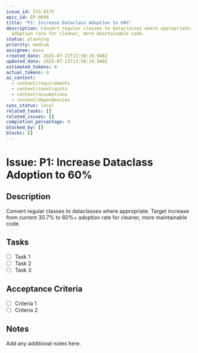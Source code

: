 ```yaml
---
issue_id: ISS-0175
epic_id: EP-0046
title: "P1: Increase Dataclass Adoption to 60%"
description: Convert regular classes to dataclasses where appropriate. Target increase from current 30.7% to 60%+
  adoption rate for cleaner, more maintainable code.
status: planning
priority: medium
assignee: masa
created_date: 2025-07-21T13:50:19.948Z
updated_date: 2025-07-21T13:50:19.948Z
estimated_tokens: 0
actual_tokens: 0
ai_context:
  - context/requirements
  - context/constraints
  - context/assumptions
  - context/dependencies
sync_status: local
related_tasks: []
related_issues: []
completion_percentage: 0
blocked_by: []
blocks: []
---
```


# Issue: P1: Increase Dataclass Adoption to 60%

## Description
Convert regular classes to dataclasses where appropriate. Target increase from current 30.7% to 60%+ adoption rate for cleaner, more maintainable code.

## Tasks
- [ ] Task 1
- [ ] Task 2
- [ ] Task 3

## Acceptance Criteria
- [ ] Criteria 1
- [ ] Criteria 2

## Notes
Add any additional notes here.
